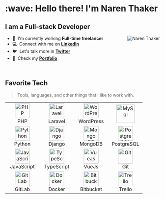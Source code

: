 <h1 align="left">:wave: Hello there! I'm Naren Thaker</h1>
<h2 align="left">I am a Full-stack Developer</h2>


<a href="#">
  <img src="https://github-readme-stats.vercel.app/api?username=naren-dev&show_icons=true&theme=react&count_private=true&include_all_commits=true" alt="Naren Thaker" align="right" />
</a>

- :office: &nbsp;I'm currently working **Full-time freelancer**
- :computer: &nbsp;Connect with me on **[LinkedIn]**
- :bird: &nbsp;Let's talk more in **[Twitter]**
- :briefcase: &nbsp;Check my **[Portfolio]**

<br>

<h2 align="left">Favorite Tech</h2>

> Tools, languages, and other things that I like to work with.
<table align="center" cellpadding="10">
  <tr>
    <td align="center" width="96">
      <img
        src="https://cdnjs.cloudflare.com/ajax/libs/simple-icons/3.2.0/php.svg"
        width="48"
        height="48"
        alt="PHP"
      />
      <br />PHP
    </td>
    <td align="center" width="96">
      <img
        src="https://cdnjs.cloudflare.com/ajax/libs/simple-icons/3.2.0/laravel.svg"
        width="48"
        height="48"
        alt="Laravel"
      />
      <br />Laravel
    </td>
    <td align="center" width="96">
      <img
        src="https://cdnjs.cloudflare.com/ajax/libs/simple-icons/3.2.0/wordpress.svg"
        width="48"
        height="48"
        alt="WordPress"
      />
      <br />WordPress
    </td> 
    <td align="center" width="96">
      <img
        src="https://cdnjs.cloudflare.com/ajax/libs/simple-icons/3.2.0/mysql.svg"
        width="60"
        height="60"
        alt="MySql"
      />
    </td>
  </tr>
  <tr>
    <td align="center" width="96">
      <img
        src="https://cdnjs.cloudflare.com/ajax/libs/simple-icons/3.2.0/python.svg"
        width="48"
        height="48"
        alt="Python"
      />
      <br />Python
    </td>
    <td align="center" width="96">
      <img
        src="https://cdnjs.cloudflare.com/ajax/libs/simple-icons/3.2.0/django.svg"
        width="48"
        height="48"
        alt="Django"
      />
      <br />Django
    </td>    
    <td align="center" width="96">
      <img
        src="https://cdnjs.cloudflare.com/ajax/libs/simple-icons/3.2.0/mongodb.svg"
        width="48"
        height="48"
        alt="Mongo DB"
      />
      <br />MongoDB
    </td>
    <td align="center" width="96">
      <img
        src="https://cdnjs.cloudflare.com/ajax/libs/simple-icons/3.2.0/postgresql.svg"
        width="48"
        height="48"
        alt="PostgreSQL"
      />
      <br />PostgreSQL
    </td>
  </tr>
  <tr>
    <td align="center" width="96">
      <img
        src="https://cdnjs.cloudflare.com/ajax/libs/simple-icons/3.2.0/javascript.svg"
        width="48"
        height="48"
        alt="JavaScript"
      />
      <br />JavaScript
    </td>
    <td align="center" width="96">
      <img
        src="https://cdnjs.cloudflare.com/ajax/libs/simple-icons/3.2.0/typescript.svg"
        width="48"
        height="48"
        alt="TypeScript"
      />
      <br />TypeScript
    </td>    
    <td align="center" width="96">
      <img
        src="https://cdnjs.cloudflare.com/ajax/libs/simple-icons/3.2.0/vue-dot-js.svg"
        width="48"
        height="48"
        alt="VueJs"
      />
      <br />VueJs
    </td>
    <td align="center" width="96">
      <img
        src="https://cdnjs.cloudflare.com/ajax/libs/simple-icons/3.2.0/git.svg"
        width="48"
        height="48"
        alt="Git"
      />
      <br />Git
    </td>
  </tr>
  <tr>    
    <td align="center" width="96">
      <img
        src="https://cdnjs.cloudflare.com/ajax/libs/simple-icons/3.2.0/gitlab.svg"
        width="48"
        height="48"
        alt="GitLab"
      />
      <br />GitLab
    </td>
    <td align="center" width="96">
      <img
        src="https://cdnjs.cloudflare.com/ajax/libs/simple-icons/3.2.0/docker.svg"
        width="48"
        height="48"
        alt="Docker"
      />
      <br />Docker
    </td>
    <td align="center" width="96">
      <img
        src="https://cdnjs.cloudflare.com/ajax/libs/simple-icons/3.2.0/bitbucket.svg"
        width="48"
        height="48"
        alt="Bitbucket"
      />
      <br />Bitbucket
    </td>
    <td align="center" width="96">
      <img
        src="https://cdnjs.cloudflare.com/ajax/libs/simple-icons/3.2.0/trello.svg" 
        width="48"
        height="48"
        alt="Trello"
      />
      <br />Trello
    </td>
  </tr>
</table>

[linkedin]: https://www.linkedin.com/in/narenthaker/ "LinkedIn"
[twitter]: https://twitter.com/narenthaker "Twitter"
[portfolio]: https://narenthaker.com "Portfolio"
